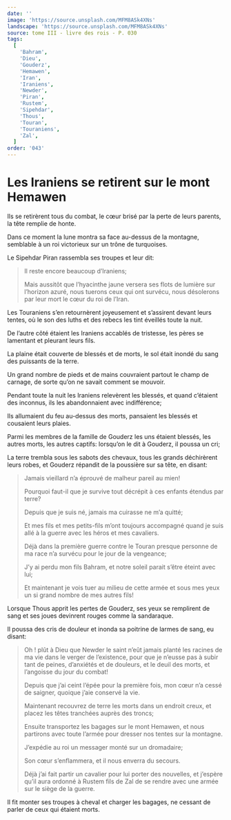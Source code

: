 ```yaml
---
date: ''
image: 'https://source.unsplash.com/MFM8ASk4XNs'
landscape: 'https://source.unsplash.com/MFM8ASk4XNs'
source: tome III - livre des rois - P. 030
tags:
  [
    'Bahram',
    'Dieu',
    'Gouderz',
    'Hemawen',
    'Iran',
    'Iraniens',
    'Newder',
    'Piran',
    'Rustem',
    'Sipehdar',
    'Thous',
    'Touran',
    'Touraniens',
    'Zal',
  ]
order: '043'
---
```


# Les Iraniens se retirent sur le mont Hemawen

Ils se retirèrent tous du combat, le cœur brisé par la perte de leurs parents, la tête remplie de honte.

Dans ce moment la lune montra sa face au-dessus de la montagne, semblable à un roi victorieux sur un trône de turquoises.

Le Sipehdar Piran rassembla ses troupes et leur dit:

> Il reste encore beaucoup d’Iraniens;
>
> Mais aussitôt que l’hyacinthe jaune versera ses flots de lumière sur l’horizon azuré, nous tuerons ceux qui ont survécu, nous désolerons par leur mort le cœur du roi de l’Iran.

Les Touraniens s’en retournèrent joyeusement et s’assirent devant leurs tentes, où le son des luths et des rebecs les tint éveillés toute la nuit.

De l’autre côté étaient les Iraniens accablés de tristesse, les pères se lamentant et pleurant leurs fils.

La plaine était couverte de blessés et de morts, le sol était inondé du sang des puissants de la terre.

Un grand nombre de pieds et de mains couvraient partout le champ de carnage, de sorte qu’on ne savait comment se mouvoir.

Pendant toute la nuit les Iraniens relevèrent les blessés, et quand c’étaient des inconnus, ils les abandonnaient avec indifférence;

Ils allumaient du feu au-dessus des morts, pansaient les blessés et cousaient leurs plaies.

Parmi les membres de la famille de Gouderz les uns étaient blessés, les autres morts, les autres captifs: lorsqu’on le dit à Gouderz, il poussa un cri;

La terre trembla sous les sabots des chevaux, tous les grands déchirèrent leurs robes, et Gouderz répandit de la poussière sur sa tête, en disant:

> Jamais vieillard n’a éprouvé de malheur pareil au mien!
>
> Pourquoi faut-il que je survive tout décrépit à ces enfants étendus par terre?
>
> Depuis que je suis né, jamais ma cuirasse ne m’a quitté;
>
> Et mes fils et mes petits-fils m’ont toujours accompagné quand je suis allé à la guerre avec les héros et mes cavaliers.
>
> Déjà dans la première guerre contre le Touran presque personne de ma race n’a survécu pour le jour de la vengeance;
>
> J’y ai perdu mon fils Bahram, et notre soleil parait s’être éteint avec lui;
>
> Et maintenant je vois tuer au milieu de cette armée et sous mes yeux un si grand nombre de mes autres fils!

Lorsque Thous apprit les pertes de Gouderz, ses yeux se remplirent de sang et ses joues devinrent rouges comme la sandaraque.

Il poussa des cris de douleur et inonda sa poitrine de larmes de sang, eu disant:

> Oh ! plût à Dieu que Newder le saint n’eût jamais planté les racines de ma vie dans le verger de l’existence, pour que je n’eusse pas à subir tant de peines, d’anxiétés et de douleurs, et le deuil des morts, et l’angoisse du jour du combat!
>
> Depuis que j’ai ceint l’épée pour la première fois, mon cœur n’a cessé de saigner, quoique j’aie conservé la vie.
>
> Maintenant recouvrez de terre les morts dans un endroit creux, et placez les têtes tranchées auprès des troncs;
>
> Ensuite transportez les bagages sur le mont Hemawen, et nous partirons avec toute l’armée pour dresser nos tentes sur la montagne.
>
> J’expédie au roi un messager monté sur un dromadaire;
>
> Son cœur s’enflammera, et il nous enverra du secours.
>
> Déjà j’ai fait partir un cavalier pour lui porter des nouvelles, et j’espère qu’il aura ordonné à Rustem fils de Zal de se rendre avec une armée sur le siège de la guerre.

Il fit monter ses troupes à cheval et charger les bagages, ne cessant de parler de ceux qui étaient morts.
